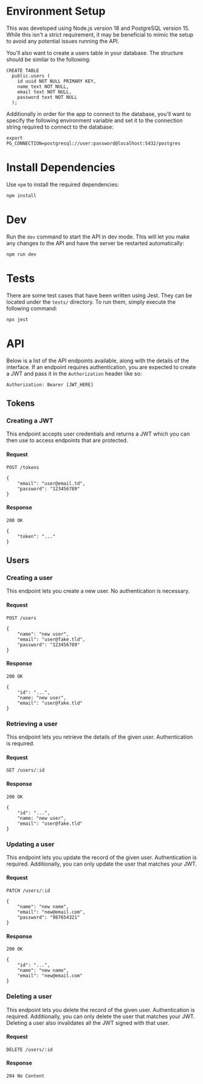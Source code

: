 # Environment Setup

This was developed using Node.js version 18 and PostgreSQL version 15. While this isn't a strict requirement, it may be beneficial to mimic the setup to avoid any potential issues running the API.

You'll also want to create a users table in your database. The structure should be similar to the following:

```
CREATE TABLE
  public.users (
    id uuid NOT NULL PRIMARY KEY,
    name text NOT NULL,
    email text NOT NULL,
    password text NOT NULL
  );
```

Additionally in order for the app to connect to the database, you'll want to specify the following environment variable and set it to the connection string required to connect to the database:

```
export PG_CONNECTION=postgresql://user:password@localhost:5432/postgres
```

# Install Dependencies

Use `npm` to install the required dependencies:

```
npm install
```

# Dev

Run the `dev` command to start the API in dev mode. This will let you make any changes to the API and have the server be restarted automatically:

```
npm run dev
```

# Tests

There are some test cases that have been written using Jest. They can be located under the `tests/` directory. To run them, simply execute the following command:

```
npx jest
```

# API

Below is a list of the API endpoints available, along with the details of the interface.
If an endpoint requires authentication, you are expected to create a JWT and pass it in the `Authorization` header like so:

```
Authorization: Bearer [JWT_HERE]
```

## Tokens

### Creating a JWT

This endpoint accepts user credentials and returns a JWT which you can then use to access endpoints that are protected.

#### Request

```
POST /tokens

{
    "email": "user@email.td",
    "password": "123456789"
}
```

#### Response

```
200 OK

{
    "token": "..."
}
```

## Users

### Creating a user

This endpoint lets you create a new user. No authentication is necessary.

#### Request

```
POST /users

{
    "name": "new user",
    "email": "user@fake.tld",
    "password": "123456789"
}
```

#### Response

```
200 OK

{
    "id": "...",
    "name: "new user",
    "email": "user@fake.tld"
}
```

### Retrieving a user

This endpoint lets you retrieve the details of the given user. Authentication is required.

#### Request

```
GET /users/:id
```

#### Response

```
200 OK

{
    "id": "...",
    "name: "new user",
    "email": "user@fake.tld"
}
```

### Updating a user

This endpoint lets you update the record of the given user. Authentication is required. Additionally, you can only update the user that matches your JWT.

#### Request

```
PATCH /users/:id

{
    "name": "new name",
    "email": "new@email.com",
    "password": "987654321"
}
```

#### Response

```
200 OK

{
    "id": "...",
    "name": "new name",
    "email": "new@email.com"
}
```

### Deleting a user

This endpoint lets you delete the record of the given user. Authentication is required. Additionally, you can only delete the user that matches your JWT.
Deleting a user also invalidates all the JWT signed with that user.

#### Request

```
DELETE /users/:id
```

#### Response

```
204 No Content
```
